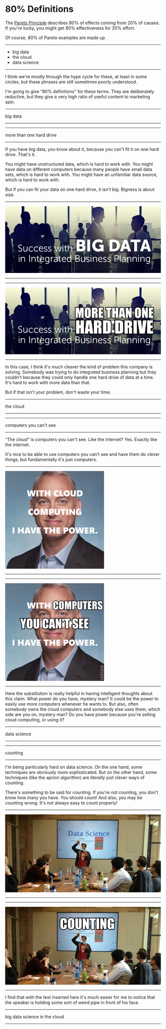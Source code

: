 # 80% Definitions

The [Pareto Principle](http://en.wikipedia.org/wiki/Pareto_principle) describes 80% of effects coming from 20% of causes. If you're lucky, you might get 80% effectiveness for 20% effort.

Of course, 80% of Pareto examples are made up.


-----

 * big data
 * the cloud
 * data science

-----

I think we're mostly through the hype cycle for these, at least in some circles, but these phrases are still sometimes poorly understood.

I'm going to give “80% definitions” for these terms. They are deliberately reductive, but they give a very high ratio of useful content to marketing spin.


-----

big data

-----


-----

more than one hard drive

-----

If you have big data, you know about it, because you can't fit it on one hard drive. That's it.

You might have unstructured data, which is hard to work with. You might have data on different computers because many people have small data sets, which is hard to work with. You might have an unfamiliar data source, which is hard to work with.

But if you can fit your data on one hard drive, it isn't big. Bigness is about size.


-----

![big data](success_big_data_ibp.jpg)

-----


-----

![more than one hard drive](success_big_data_ibp_translated.jpg)

-----

In this case, I think it's much clearer the kind of problem this company is solving. Somebody was trying to do integrated business planning but they couldn't because they could only handle one hard drive of data at a time. It's hard to work with more data than that.

But if that isn't your problem, don't waste your time.


-----

the cloud

-----


-----

computers you can't see

-----

“The cloud” is computers you can't see. Like the internet? Yes. Exactly like the internet.

It's nice to be able to use computers you can't see and have them do clever things, but fundamentally it's just computers.


-----

![the cloud](cloud_power.jpg)

-----


-----

![computers you can't see](cloud_power_translated.jpg)

-----

Here the substitution is really helpful in having intelligent thoughts about this claim. What power do you have, mystery man? It could be the power to easily use more computers whenever he wants to. But also, often somebody owns the cloud computers and somebody else uses them; which side are you on, mystery man? Do you have power because you're selling cloud computing, or using it?


-----

data science

-----


-----

counting

-----

I'm being particularly hard on data science. On the one hand, some techniques are obviously more sophisticated. But on the other hand, some techniques (like the apriori algorithm) are *literally* just clever ways of counting.

There's something to be said for counting. If you're not counting, you don't know how many you have. You should count! And also, you may be counting wrong. It's not always easy to count properly!


-----

![data science](data_sci_pres.jpg)

-----


-----

![counting](data_sci_pres_translated.jpg)

-----

I find that with the text inserted here it's much easier for me to notice that the speaker is holding some sort of weird pipe in front of his face.


-----

big data science in the cloud

-----
